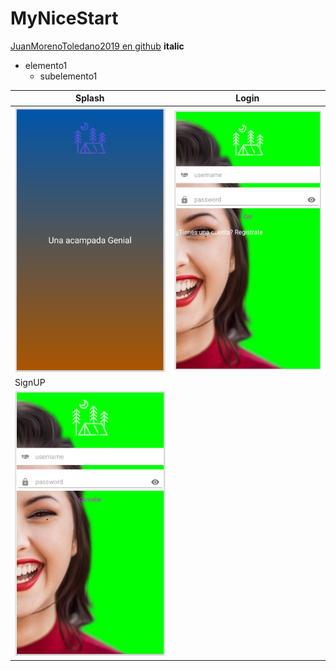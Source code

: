 # MyNiceStart
[JuanMorenoToledano2019 en github](https://github.com/JuanMorenoToledano2019)
**italic**

* elemento1
  *  subelemento1

Splash | Login
-------|--------
![](img/splash.png) | ![](img/login.PNG)
SignUP  |
![](img/signup.PNG) |




